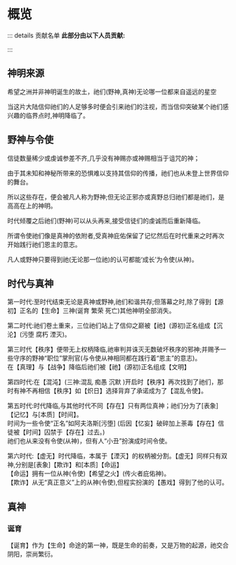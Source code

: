 # 概览
::: details 贡献名单
**此部分由以下人员贡献:**
<MemberBlock :filterNames="teamMembers" />

<script setup>
const teamMembers = [
'初压',
'衍青',
'未央',
];
</script>

:::
## 神明来源

希望之洲并非神明诞生的故土，祂们(野神,真神)无论哪一位都来自遥远的星空

当这片大陆信仰祂们的人足够多时便会引来祂们的注视，而当信仰突破某个祂们感兴趣的临界点时,神明降临了。

## 野神与令使

信徒数量稀少或虔诚参差不齐,几乎没有神赐亦或神赐相当于诅咒的神；

由于其未知和神秘所带来的恐惧难以支持其信仰的传播，祂们也从未登上世界信仰的舞台。

所以这些存在，便会被凡人称为野神;但无论正邪亦或真野总归祂们都是祂们，是高高在上的神明。

时代倾覆之后祂们(野神)可以从头再来,接受信徒们的虔诚而后重新降临。

所谓令使祂们像是真神的依附者,受真神庇佑保留了记忆然后在时代重来之时再次开始践行祂们恩主的意志。

凡人或野神只要得到祂(无论那一位祂)的认可都能‘成长’为令使(从神)。

## 时代与真神

第一时代:至时代结束无论是真神或野神,祂们和谐共存;但落幕之时,除了得到【源初】正名的【生命】三神(诞育 繁荣 死亡)其他神明全部消失。

第二时代:祂们卷土重来，三位祂们站上了信仰之巅被【祂】(源初)正名组成【沉沦】(污堕 腐朽 湮灭)。

第三时代【秩序】便带无上权柄降临,祂审判并诛灭无数破坏秩序的邪神;并赐予一些守序的野神“职位”掌刑官(与令使从神相同都在践行着“恩主”的意志)。  
在【真理】与【战争】降临后祂们被【祂】(源初)正名组成【文明】

第四时代:在【混沌】(三神:混乱 痴愚 沉默 )开启时【秩序】再次找到了祂们，那时有神不再相信【秩序】如【炽日】选择背弃了承诺成为了【混乱令使】。

第五时代:时代降临,与其他时代不同【存在】只有两位真神；祂们分为了[表象]【记忆】与[本质]【时间】。  
时间为一些令使“正名”如阿夫洛斯[污堕] (后因【忆妄】破碎加上荼毒【存在】信徒被【时间】囚禁于【存在】过去。)  
祂们也从来没有令使(从神)，但有人“小丑”扮演成时间令使。

第六时代:【虚无】时代降临，本属于【湮灭】的权柄被分割。【虚无】同样只有双神,分别是[表象]【欺诈】和[本质]【命运】  
【命运】拥有一位从神(令使)【希望之火】(传火者庇佑神)。  
【欺诈】从无“真正意义”上的从神(令使),但程实扮演的【愚戏】得到了他的认可。

## 真神

### 诞育

【诞育】作为【生命】命途的第一神，既是生命的前奏，又是万物的起源，祂交合阴阳，崇尚繁衍。
